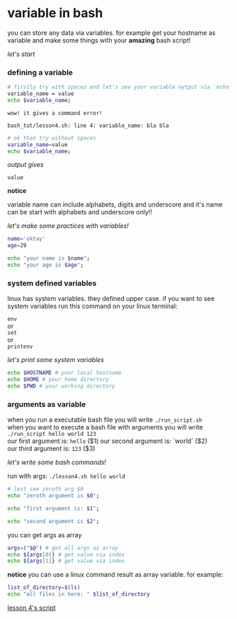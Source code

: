 # variable in bash

you can store any data via variables. for example get your hostname as variable and make some things with your **amazing** bash script!

*let's start*

### defining a variable

```bash
# firstly try with spaces end let's see your variable oytput via `echo` command
variable_name = value
echo $variable_name;
```
`wow! it gives a command error!`
```
bash_tut/lesson4.sh: line 4: variable_name: bla bla
```

```bash
# ok than try without spaces
variable_name=value
echo $variable_name;
```
*output gives*

```
value
```

**notice**

variable name can include alphabets, digits and underscore and it's name can be start with alphabets and underscore only!!

*let's make some practices with variables!*

```bash
name='oktay'
age=29

echo "your name is $name"; 
echo "your age is $age";
```

### system defined variables

linux has system variables. they defined upper case. if you want to see system variables run this command on your linux terminal:

`env`  
or  
`set`  
or  
`printenv`

*let's print some system variables*

```bash
echo $HOSTNAME # your local hostname
echo $HOME # your home directory
echo $PWD # your working directory
```

### arguments as variable
when you run a executable bash file you will write `./run_script.sh`  
when you want to execute a bash file with arguments you will write `./run_script hello world 123`  
our first argument is: `hello` ($1)  
our second argument is: `world` ($2)  
our third argument is: `123` ($3)

*let's write some bash commands!*

run with args: `./lesson4.sh hello world`  
```bash
# lest see zeroth arg $0
echo "zeroth argument is $0";

echo "first argument is: $1";

echo "second argument is $2";
```

you can get args as array
```bash
args=("$@") # get all args as array
echo ${args[0]} # get value via index
echo ${args[1]} # get value via index
```
**notice**
you can use a linux command result as array variable. for example:
```bash
list_of_directory=$(ls)
echo "all files in here: " $list_of_directory
```

[lesson 4's script](lesson4.sh)